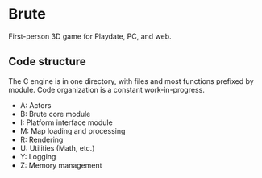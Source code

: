 # Brute

First-person 3D game for Playdate, PC, and web.

## Code structure

The C engine is in one directory, with files and most functions prefixed by
module. Code organization is a constant work-in-progress.

- A: Actors
- B: Brute core module
- I: Platform interface module
- M: Map loading and processing
- R: Rendering
- U: Utilities (Math, etc.)
- Y: Logging
- Z: Memory management
